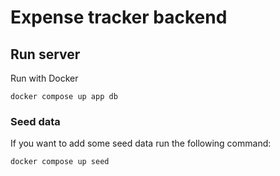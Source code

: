 # Expense tracker backend

## Run server

Run with Docker

```
docker compose up app db
```

### Seed data

If you want to add some seed data run the following command:

```
docker compose up seed
```
